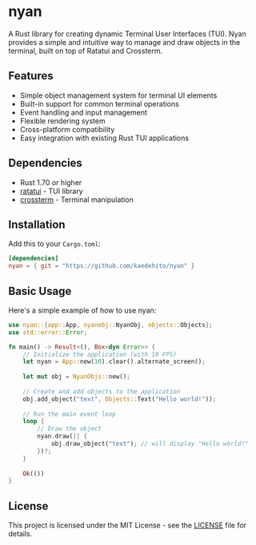# nyan

A Rust library for creating dynamic Terminal User Interfaces (TUI). Nyan provides a simple and intuitive way to manage and draw objects in the terminal, built on top of Ratatui and Crossterm.

## Features

- Simple object management system for terminal UI elements
- Built-in support for common terminal operations
- Event handling and input management
- Flexible rendering system
- Cross-platform compatibility
- Easy integration with existing Rust TUI applications

## Dependencies

- Rust 1.70 or higher
- [ratatui](https://github.com/ratatui-org/ratatui) - TUI library
- [crossterm](https://github.com/crossterm-rs/crossterm) - Terminal manipulation

## Installation

Add this to your `Cargo.toml`:

```toml
[dependencies]
nyan = { git = "https://github.com/kaedehito/nyan" }
```

## Basic Usage

Here's a simple example of how to use nyan:

```rust
use nyan::{app::App, nyanobj::NyanObj, objects::Objects};
use std::error::Error;

fn main() -> Result<(), Box<dyn Error>> {
    // Initialize the application (with 10 FPS)
    let nyan = App::new(10).clear().alternate_screen();
    
    let mut obj = NyanObjs::new();
    
    // Create and add objects to the application
    obj.add_object("text", Objects::Text("Hello world!"));
    
    // Run the main event loop
    loop {
        // Draw the object
        nyan.draw(|| {
            obj.draw_object("text"); // will display "Hello world!"
        })?;
    }
    
    Ok(())
}

```

## License

This project is licensed under the MIT License - see the [LICENSE](LICENSE) file for details.

